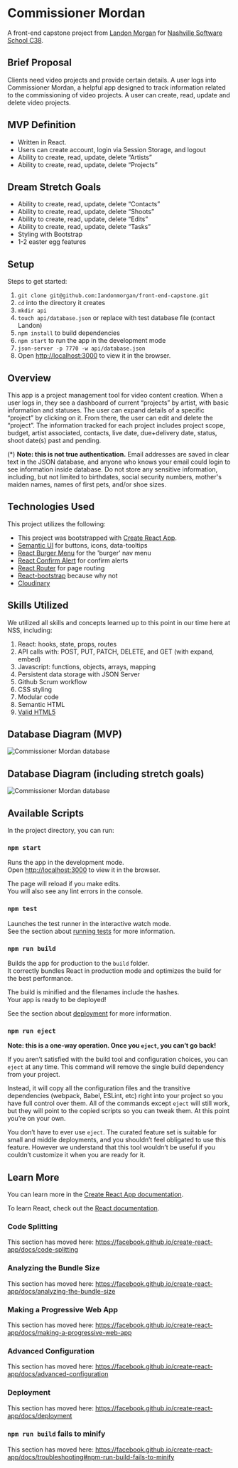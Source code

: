 # Commissioner Mordan

A front-end capstone project from [Landon Morgan](https://github.com/Iandonmorgan) for [Nashville Software School C38](https://github.com/nss-day-cohort-38).

## Brief Proposal

Clients need video projects and provide certain details. A user logs into Commissioner Mordan, a helpful app designed to track information related to the commissioning of video projects. A user can create, read, update and delete video projects.

## MVP Definition

* Written in React.
* Users can create account, login via Session Storage, and logout
* Ability to create, read, update, delete “Artists”
* Ability to create, read, update, delete “Projects”

## Dream Stretch Goals
* Ability to create, read, update, delete “Contacts”
* Ability to create, read, update, delete “Shoots”
* Ability to create, read, update, delete “Edits”
* Ability to create, read, update, delete “Tasks”
* Styling with Bootstrap
* 1-2 easter egg features


## Setup

Steps to get started:
1. `git clone git@github.com:Iandonmorgan/front-end-capstone.git`
1. `cd` into the directory it creates
1. `mkdir api`
1. `touch api/database.json` or replace with test database file (contact Landon)
1. `npm install` to build dependencies
1. `npm start` to run the app in the development mode
1. `json-server -p 7770 -w api/database.json`
1. Open [http://localhost:3000](http://localhost:3000) to view it in the browser.

## Overview

This app is a project management tool for video content creation. When a user logs in, they see a dashboard of current “projects” by artist, with basic information and statuses. The user can expand details of a specific “project” by clicking on it. From there, the user can edit and delete the “project”. The information tracked for each project includes project scope, budget, artist associated, contacts, live date, due+delivery date, status, shoot date(s) past and pending.

(*) **Note: this is not true authentication.** Email addresses are saved in clear text in the JSON database, and anyone who knows your email could login to see information inside database. Do not store any sensitive information, including, but not limited to birthdates, social security numbers, mother's maiden names, names of first pets, and/or shoe sizes.

## Technologies Used

This project utilizes the following:
* This project was bootstrapped with [Create React App](https://github.com/facebook/create-react-app).
* [Semantic UI](https://semantic-ui.com/) for buttons, icons, data-tooltips
* [React Burger Menu](https://github.com/negomi/react-burger-menu) for the 'burger' nav menu
* [React Confirm Alert](https://www.npmjs.com/package/react-confirm-alert) for confirm alerts
* [React Router](https://reacttraining.com/react-router/) for page routing
* [React-bootstrap](https://react-bootstrap.github.io/) because why not
* [Cloudinary](https://cloudinary.com/documentation/react_image_and_video_upload)

## Skills Utilized

We utilized all skills and concepts learned up to this point in our time here at NSS, including:

1. React: hooks, state, props, routes
1. API calls with: POST, PUT, PATCH, DELETE, and GET (with expand, embed)
1. Javascript: functions, objects, arrays, mapping
1. Persistent data storage with JSON Server
1. Github Scrum workflow
1. CSS styling
1. Modular code
1. Semantic HTML
1. [Valid HTML5](https://validator.w3.org/)

## Database Diagram (MVP)
![Commissioner Mordan database](./CommissionerMordan_mvp.png)

## Database Diagram (including stretch goals)
![Commissioner Mordan database](./CommissionerMordan.png)

## Available Scripts

In the project directory, you can run:

### `npm start`

Runs the app in the development mode.<br />
Open [http://localhost:3000](http://localhost:3000) to view it in the browser.

The page will reload if you make edits.<br />
You will also see any lint errors in the console.

### `npm test`

Launches the test runner in the interactive watch mode.<br />
See the section about [running tests](https://facebook.github.io/create-react-app/docs/running-tests) for more information.

### `npm run build`

Builds the app for production to the `build` folder.<br />
It correctly bundles React in production mode and optimizes the build for the best performance.

The build is minified and the filenames include the hashes.<br />
Your app is ready to be deployed!

See the section about [deployment](https://facebook.github.io/create-react-app/docs/deployment) for more information.

### `npm run eject`

**Note: this is a one-way operation. Once you `eject`, you can’t go back!**

If you aren’t satisfied with the build tool and configuration choices, you can `eject` at any time. This command will remove the single build dependency from your project.

Instead, it will copy all the configuration files and the transitive dependencies (webpack, Babel, ESLint, etc) right into your project so you have full control over them. All of the commands except `eject` will still work, but they will point to the copied scripts so you can tweak them. At this point you’re on your own.

You don’t have to ever use `eject`. The curated feature set is suitable for small and middle deployments, and you shouldn’t feel obligated to use this feature. However we understand that this tool wouldn’t be useful if you couldn’t customize it when you are ready for it.

## Learn More

You can learn more in the [Create React App documentation](https://facebook.github.io/create-react-app/docs/getting-started).

To learn React, check out the [React documentation](https://reactjs.org/).

### Code Splitting

This section has moved here: https://facebook.github.io/create-react-app/docs/code-splitting

### Analyzing the Bundle Size

This section has moved here: https://facebook.github.io/create-react-app/docs/analyzing-the-bundle-size

### Making a Progressive Web App

This section has moved here: https://facebook.github.io/create-react-app/docs/making-a-progressive-web-app

### Advanced Configuration

This section has moved here: https://facebook.github.io/create-react-app/docs/advanced-configuration

### Deployment

This section has moved here: https://facebook.github.io/create-react-app/docs/deployment

### `npm run build` fails to minify

This section has moved here: https://facebook.github.io/create-react-app/docs/troubleshooting#npm-run-build-fails-to-minify
